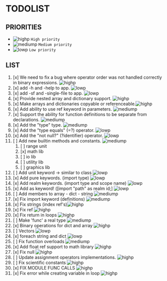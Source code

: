 # TODOLIST

PRIORITIES
-----------------------------------------
[highp]: https://placehold.co/15x15/FF4136/FF4136.png
[mediump]: https://placehold.co/15x15/FFD700/FFD700.png
[lowp]: https://placehold.co/15x15/32CD32/32CD32.png

- ![highp] `High priority`
- ![mediump] `Medium priority`
- ![lowp] `Low priority`

LIST
-----------------------------------------
1. [x] We need to fix a bug where operator order was not handled correctly in binary expressions. ![highp]
2. [x] add -h and -help to app. ![lowp]
3. [x] add -sf and -single-file to app. ![lowp]
4. [x] Provide nested array and dictionary support. ![highp]
5. [x] Make arrays and dictionaries copyable or referenceable.![highp]
6. [x] Add ability to use ref keyword in parameters. ![mediump]
7. [x] Support the ability for function definitions to be separate from declarations. ![mediump]
8. [x] Add the "type" type. ![mediump]
8. [x] Add the "type equals" (=?) operator. ![lowp]
9. [x] Add the "not null?" (?identifier) operator.  ![lowp]
10. [ ] Add new builtin methods and constants. ![mediump]
	1. [ ] range unit
	2. [x] math lib
	3. [ ] io lib
	4. [ ] utility lib
	5. [ ] graphics lib
11. [ ] Add unit keyword -> similar to class ![lowp]
12. [x] Add pure keywords. (import type) ![lowp]
13. [x] Add realm keywords. (import type and scope name) ![lowp]
14. [x] Add as keyword! ([import "path" as realm id;] ![lowp]
15. [ ] Add members to array - dict - string ![mediump]
16. [x] Fix import keyword (definitions) ![mediump]
17. [x] Fix strings (index ref's)![highp]
18. [x] Fix ref ![highp]
19. [x] Fix return in loops ![highp]
20. [ ] Make 'func' a real type ![mediump]
20. [x] Binary operations for dict and array ![highp]
20. [ ] Vectors ![lowp]
20. [x] foreach string and dict ![lowp]
20. [ ] Fix function overloads ![mediump]
20. [x] Add float ref support to math library ![highp]
20. [x] Fix null ![highp]
20. [ ] Update assignment operators implementations. ![highp]
20. [ ] Fix scientific constants ![highp]
20. [x] FIX MODULE FUNC CALLS ![highp]
20. [x] Fix error while creating variable in loop ![highp]